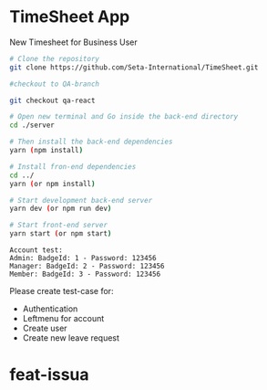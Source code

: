 # TimeSheet App

New Timesheet for Business User

```bash
# Clone the repository
git clone https://github.com/Seta-International/TimeSheet.git

#checkout to QA-branch

git checkout qa-react

# Open new terminal and Go inside the back-end directory
cd ./server

# Then install the back-end dependencies
yarn (npm install)

# Install fron-end dependencies
cd ../
yarn (or npm install)

# Start development back-end server
yarn dev (or npm run dev)

# Start front-end server
yarn start (or npm start)

```

```
Account test:
Admin: BadgeId: 1 - Password: 123456
Manager: BadgeId: 2 - Password: 123456
Member: BadgeId: 3 - Password: 123456
```
Please create test-case for:
- Authentication
- Leftmenu for account
- Create user
- Create new leave request

# feat-issua
